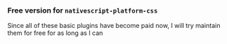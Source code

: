 ### Free version for `nativescript-platform-css`

Since all of these basic plugins have become paid now, I will try maintain them for free for as long as I can
